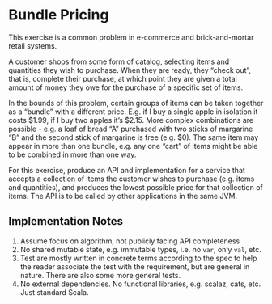# Bundle Pricing

This exercise is a common problem in e-commerce and brick-and-mortar retail systems.

A customer shops from some form of catalog, selecting items and quantities they wish to purchase. When they are ready, they “check out”, that is, complete their purchase, at which point they are given a total amount of money they owe for the purchase of a specific set of items.

In the bounds of this problem, certain groups of items can be taken together as a “bundle” with a different price. E.g. if I buy a single apple in isolation it costs $1.99, if I buy two apples it’s $2.15. More complex combinations are possible - e.g. a loaf of bread “A” purchased with two sticks of margarine “B” and the second stick of margarine is free (e.g. $0). The same item may appear in more than one bundle, e.g. any one “cart” of items might be able to be combined in more than one way.

For this exercise, produce an API and implementation for a service that accepts a collection of items the customer wishes to purchase (e.g. items and quantities), and produces the lowest possible price for that collection of items. The API is to be called by other applications in the same JVM.

## Implementation Notes

1. Assume focus on algorithm, not publicly facing API completeness
1. No shared mutable state, e.g. immutable types, i.e. no `var`, only `val`, etc.
1. Test are mostly written in concrete terms according to the spec to help the reader associate the test with the requirement, but are general in nature. There are also some more general tests.
1. No external dependencies. No functional libraries, e.g. scalaz, cats, etc. Just standard Scala.
